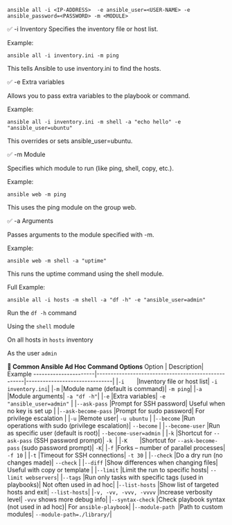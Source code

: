 ```
ansible all -i <IP-ADDRESS>  -e ansible_user=<USER-NAME> -e ansible_password=<PASSWORD> -m <MODULE> 
```

✅ -i
Inventory
Specifies the inventory file or host list.

Example:
```
ansible all -i inventory.ini -m ping
```
This tells Ansible to use inventory.ini to find the hosts.


✅ -e
Extra variables

Allows you to pass extra variables to the playbook or command.

Example:
```
ansible all -i inventory.ini -m shell -a "echo hello" -e "ansible_user=ubuntu"
```
This overrides or sets ansible_user=ubuntu.


✅ -m
Module

Specifies which module to run (like ping, shell, copy, etc.).

Example:
```
ansible web -m ping
```
This uses the ping module on the group web.


✅ -a
Arguments

Passes arguments to the module specified with -m.

Example:
```
ansible web -m shell -a "uptime"
```
This runs the uptime command using the shell module.


Full Example:
```
ansible all -i hosts -m shell -a "df -h" -e "ansible_user=admin"
```
Run the `df -h` command

Using the `shell` module

On all hosts in `hosts` inventory

As the user `admin`



**🔧 Common Ansible Ad Hoc Command Options**
Option	| Description|	Example
----------------------|----------------------------------------------------|-------------------------------|
|`-i	`|Inventory file or host list|	`-i inventory.ini`|
|`-m`	|Module name (default is command)|	`-m ping`|
|`-a`	|Module arguments|	`-a "df -h"`| 
|`-e`	|Extra variables|	`-e "ansible_user=admin"` |
|`--ask-pass`	|Prompt for SSH password|	Useful when no key is set up |
|`--ask-become-pass`	|Prompt for sudo password|	For privilege escalation |
|`-u`	|Remote user|	`-u ubuntu` |
|`--become`	|Run operations with sudo (privilege escalation)|	`--become` |
|`--become-user`	|Run as specific user (default is root)|	`--become-user=admin` |
|`-k`	|Shortcut for `--ask-pass` (SSH password prompt)|	`-k `|
|`-K	`|Shortcut for `--ask-become-pass` (sudo password prompt)|	`-K`|
|`-f`	|Forks – number of parallel processes|	`-f 10` |
|`-t`	|Timeout for SSH connections|	`-t 30` |
|`--check`	|Do a dry run (no changes made)|	`--check` |
|`--diff`	|Show differences when changing files|	Useful with copy or template |
|`--limit`	|Limit the run to specific hosts|	`--limit webservers`|
|`--tags`	|Run only tasks with specific tags (used in playbooks)|	Not often used in ad hoc|
|`--list-hosts`	|Show list of targeted hosts and exit|	`--list-hosts`|
|`-v, -vv, -vvv, -vvvv`	|Increase verbosity level|	`-vvv` shows more debug info|
|`--syntax-check`	|Check playbook syntax (not used in ad hoc)|	For `ansible-playbook`|
|`--module-path	`|Path to custom modules|	`--module-path=./library/`|